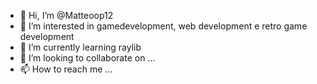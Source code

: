 - 👋 Hi, I’m @Matteoop12
- 👀 I’m interested in gamedevelopment, web development e retro game development
- 🌱 I’m currently learning raylib
- 💞️ I’m looking to collaborate on ...
- 📫 How to reach me ...

<!---
Matteoop12/Matteoop12 is a ✨ special ✨ repository because its `README.md` (this file) appears on your GitHub profile.
You can click the Preview link to take a look at your changes.
--->
